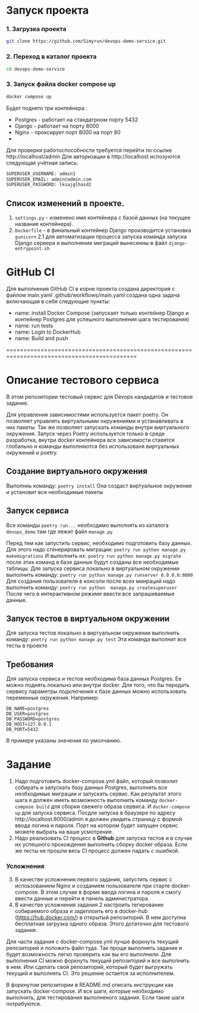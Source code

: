 
# Запуск проекта
### 1. Загрузка проекта
~~~ bash
git clone https://github.com/Simyrun/devops-demo-service.git
~~~
### 2. Переход в каталог проекта
~~~ bash
cd devops-demo-service
~~~

### 3. Запуск файла docker compose up
~~~ bash
docker compose up
~~~

Будет поднято три контейнера :
- Postgres - работает на стандатрном порту 5432
- Django - работает на порту 8000
- Nginx - проксирует порт 8000 на порт 80
- 
Для проверки работоспособности требуется перейти по ссылке http://localhost/admin
Для авторизации в http://localhost  испозуются следующая учётная запись:
~~~ python
SUPERUSER_USERNAME: admin1
SUPERUSER_EMAIL: admin@admin.com
SUPERUSER_PASSWORD: lksajglhasd2
~~~

## Список изменений в проекте.
1. `settings.py` - изменено имя контейнера с базой данных (на текущее название контейнера).
2. `Dockerfile`  - в финальный контейнер Django производится  установка `gunicorn`
    2.1  для автоматизации процесса запуска команда запуска Django сервера и выполнение миграций вынесенны в файл `django-entrypoint.sh`

# GitHub CI
Для выполнения GitHub CI в корне проекта создана директория с файлом main.yaml .github/workflows/main.yaml
создана одна задача включающая в себя следующие пункты:
  - name: install Docker Compose (запускает только контейнер Django и контейнер Postgres для успешного выполнения шага тестирования)
  - name: run tests
  - name: Login to DockerHub
  - name: Build and push

============================================================================================

# Описание тестового сервиса

В этом репозитории тестовый сервис для Devops кандидатов и тестовое задание.

Для управления зависимостями используется пакет poetry. Он позволяет управлять виртуальными окружениями и устанавливать в них пакеты. Так же позволяет запускать команды внутри виртуального окружения. Запуск через Poetry используется только в среде разработка, внутри docker контейнера все зависимости ставятся глобально и команды выполняются без использованя виртуальных окружений и poetry.

## Создание виртуального окружения
Выполниь команду:
`poetry install`
Она создаст виртуальное окружение и установит все необходимые пакеты

## Запуск сервиса
Все команды `poetry run...` необходимо выполнять из каталога `devops_demo` там где лежит файл `manage.py`

Перед тем как запустить сервис, необходимо подготовить базу данных. Для этого надо сгенерировать миграции:
`poetry run python manage.py makemigrations`
И выполнить их:
`poetry run python manage.py migrate`
после этих команд в базе данных будут созданы все необходимые таблицы.
Для запуска сервиса локально в виртуальном окружении выполнить команду:
`poetry run python manage.py runserver 0.0.0.0:8000`
Для создания пользователя в консоли после всех минраций надо выполнить команду:
`poetry run python  manage.py createsuperuser`
После чего в интерактивном режиме ввести все запрашиваемые данные.

## Запуск тестов в виртуальном окружении
Для запуска тестов локально в виртуальном окружении выполнить команду:
`poetry run python manage.py test`
Эта команда выполнит все тесты в проекте

## Требования
Для запуска сервиса и тестов необходима база данных Postgres. Ее можно поднять локально или внутри docker. Для того, что бы передать сервису параметры подключения к базе данных можно использовать переменные окружения. Например:
```
DB_NAME=postgres
DB_USER=postgres
DB_PASSWORD=postgres
DB_HOST=127.0.0.1
DB_PORT=5432
```
В примере указаны значения по умолчанию.


# Задание
1. Надо подготовить docker-compose.yml файл, который позволит собирать и запускать базу данных Postgres, выполнять все необходимые миграции и запускать сервис. Как результат этого шага  я должен иметь возможность выполнить команду `docker-compose build` для сборки свежего образа сервиса. И `docker-compose up` для запуска сервиса. Посдле запуска в браузере по адресу http://localhost:8000/admin я должен увидить страницу с формой ввода логина и пароля. Порт на котором будет запущен сервис можете выбрать на ваше усмотрение.
2. Надо реализовать CI процесс в **Github** для запуска тестов и в случае их успешного прохождения выполнить сборку docker образа. Если же тесты не прошли весь CI процесс должен падать с ошибкой.

### Усложнения
3. В качестве усложнения первого задания, запустить сервис с испоьзованием Nginx и созданием пользователя при старте docker-compose. В этом случае в форме ввода логина и пароля я смогу ввести данные и перейти в панель администратора.
4. В качестве усложнения задания 2 настроить тегирование собираемого образа и задеплоить его в docker-hub (https://hub.docker.com/) в открытый репозиторий. В нем доступна бесплатная загрузка одного образа. Этого дотаточно для тестового задания.

Для части задания с docker-compose.yml лучше форкнуть текущий репозиторий и положить файл туда. Так проще выполнять задание и будет возможность легко проверить как вы его выполнили.
Для выполнения CI можно форкнуть текущий репозиторий и все выполнить в нем. Или сделать свой репозиторий, который будет выгружать текущий и выполнять CI. Это решение остается за исполнителем. 

В форкнутом репозитории в README.md описать инструкции как запускать docker-compose. И все шаги, которые необходимо выполнить, для тестирования выполненого задания. Если такие шаги потребуются. 
